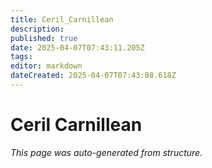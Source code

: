 ```yaml
---
title: Ceril_Carnillean
description: 
published: true
date: 2025-04-07T07:43:11.205Z
tags: 
editor: markdown
dateCreated: 2025-04-07T07:43:08.618Z
---
```


# Ceril Carnillean

*This page was auto-generated from structure.*